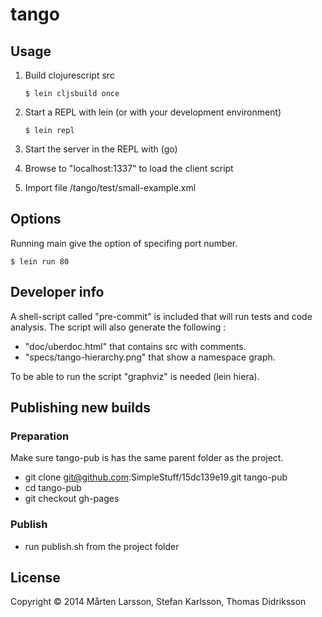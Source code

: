 # tango

## Usage

1. Build clojurescript src
   
   ```
   $ lein cljsbuild once
   ```

2. Start a REPL with lein (or with your development environment)
   
   ```
   $ lein repl
   ```	

3. Start the server in the REPL with (go)

4. Browse to "localhost:1337" to load the client script

5. Import file /tango/test/small-example.xml

## Options

Running main give the option of specifing port number.
   
   ```
   $ lein run 80
   ```

## Developer info

A shell-script called "pre-commit" is included that will run tests and code analysis. The script will also generate the following :
 - "doc/uberdoc.html" that contains src with comments.
 - "specs/tango-hierarchy.png" that show a namespace graph.

To be able to run the script "graphviz" is needed (lein hiera).

## Publishing new builds
 
 ### Preparation
 Make sure tango-pub is has the same parent folder as the project.
 - git clone git@github.com:SimpleStuff/15dc139e19.git tango-pub
 - cd tango-pub
 - git checkout gh-pages 

 ### Publish
 - run publish.sh from the project folder

## License

Copyright © 2014 Mårten Larsson, Stefan Karlsson, Thomas Didriksson

